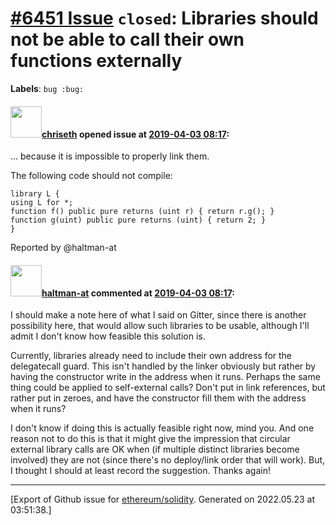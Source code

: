 # [\#6451 Issue](https://github.com/ethereum/solidity/issues/6451) `closed`: Libraries should not be able to call their own functions externally
**Labels**: `bug :bug:`


#### <img src="https://avatars.githubusercontent.com/u/9073706?v=4" width="50">[chriseth](https://github.com/chriseth) opened issue at [2019-04-03 08:17](https://github.com/ethereum/solidity/issues/6451):

... because it is impossible to properly link them.

The following code should not compile:
```
library L {
using L for *;
function f() public pure returns (uint r) { return r.g(); }
function g(uint) public pure returns (uint) { return 2; }
}
```

Reported by @haltman-at

#### <img src="https://avatars.githubusercontent.com/u/35589221?v=4" width="50">[haltman-at](https://github.com/haltman-at) commented at [2019-04-03 08:17](https://github.com/ethereum/solidity/issues/6451#issuecomment-479627188):

I should make a note here of what I said on Gitter, since there is another possibility here, that would allow such libraries to be usable, although I'll admit I don't know how feasible this solution is.

Currently, libraries already need to include their own address for the delegatecall guard.  This isn't handled by the linker obviously but rather by having the constructor write in the address when it runs.  Perhaps the same thing could be applied to self-external calls?  Don't put in link references, but rather put in zeroes, and have the constructor fill them with the address when it runs?

I don't know if doing this is actually feasible right now, mind you.  And one reason not to do this is that it might give the impression that circular external library calls are OK when (if multiple distinct libraries become involved) they are not (since there's no deploy/link order that will work).  But, I thought I should at least record the suggestion.  Thanks again!


-------------------------------------------------------------------------------



[Export of Github issue for [ethereum/solidity](https://github.com/ethereum/solidity). Generated on 2022.05.23 at 03:51:38.]
